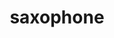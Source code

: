 ---
layout: objects
title: saxophone
emoji: saxophone
permalink: 🎷.html
image: assets/img/3moji/saxophone.png
---
